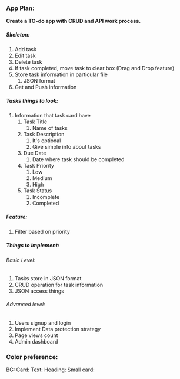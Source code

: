 
### App Plan:
**Create a TO-do app with CRUD and API work process.**

##### Skeleton:
1. Add task
2. Edit task
3. Delete task
4. If task completed, move task to clear box (Drag and Drop feature)
5. Store task information in particular file
	1. JSON format
6. Get and Push information 

##### Tasks things to look:
1. Information that task card have
	1. Task Title
		1. Name of tasks
	2. Task Description
		1. It's optional
		2. Give simple info about tasks
	3. Due Date
		1. Date where task should be completed
	4. Task Priority
		1. Low
		2. Medium
		3. High
	5. Task Status
		1. Incomplete
		2. Completed

##### Feature:
1. Filter based on priority

##### Things to implement:
###### Basic Level:
1. Tasks store in JSON format
2. CRUD operation for task information
3. JSON access things

###### Advanced level:
1. Users signup and login 
2. Implement Data protection strategy
3. Page views count
4. Admin dashboard

### Color preference:

BG:
Card:
Text:
Heading:
Small card: